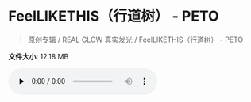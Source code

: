 # FeelLIKETHIS（行道树） - PETO

> 原创专辑 / REAL GLOW 真实发光 / FeelLIKETHIS（行道树） - PETO

**文件大小**: 12.18 MB

<audio preload="none" controls><source src="https://file.hsyhx.top/video/原创专辑/REAL GLOW 真实发光/FeelLIKETHIS（行道树） - PETO.flac" type="audio/mpeg">🤔 您的浏览器不支持此音频格式</audio>